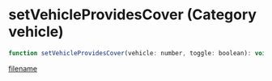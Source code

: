 # setVehicleProvidesCover (Category vehicle)

```js
function setVehicleProvidesCover(vehicle: number, toggle: boolean): void
```

[filename](setVehicleProvidesCover_m.md ':include')